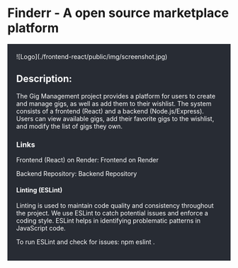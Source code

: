 # Finderr - A open source marketplace platform
<div style="background-color: #282c34; color: white; padding: 20px;">
![Logo](./frontend-react/public/img/screenshot.jpg)

## Description:
The Gig Management project provides a platform for users to create and manage gigs, as well as add them to their wishlist. 
The system consists of a frontend (React) and a backend (Node.js/Express). 
Users can view available gigs, add their favorite gigs to the wishlist, and modify the list of gigs they own.

### Links
Frontend (React) on Render:
Frontend on Render

Backend Repository:
Backend Repository


#### Linting (ESLint)
Linting is used to maintain code quality and consistency throughout the project. We use ESLint to catch potential issues and enforce a coding style. ESLint helps in identifying problematic patterns in JavaScript code.

To run ESLint and check for issues: npm eslint .
